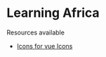 # Learning Africa

Resources available
- [Icons for vue Icons](https://icon-sets.iconify.design/skill-icons/)